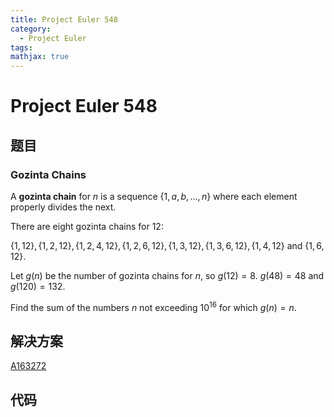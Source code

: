 ```yaml
---
title: Project Euler 548
category:
  - Project Euler
tags:
mathjax: true
---
```

<escape><!-- more --></escape>




# Project Euler 548
## 题目
### Gozinta Chains

A **gozinta chain** for $n$ is a sequence $\{1,a,b,\dots,n\}$ where each element properly divides the next.

There are eight gozinta chains for $12:$ 

$\{1,12\} ,\{1,2,12\}, \{1,2,4,12\}, \{1,2,6,12\}, \{1,3,12\}, \{1,3,6,12\}, \{1,4,12\}$ and $\{1,6,12\}$.

Let $g(n)$ be the number of gozinta chains for $n$, so $g(12)=8$. $g(48)=48$ and $g(120)=132$.

Find the sum of the numbers $n$ not exceeding $10^{16}$ for which $g(n)=n$.


## 解决方案

[A163272](https://oeis.org/A163272)

## 代码


